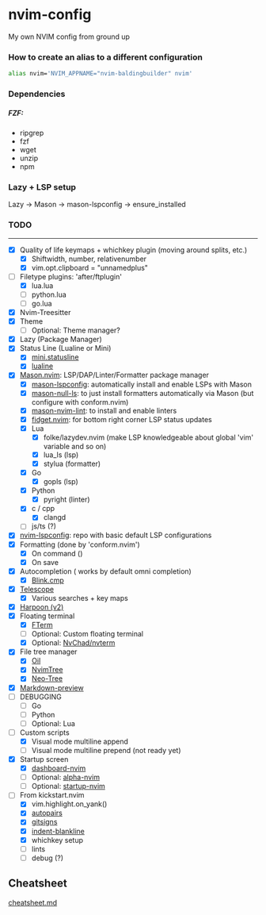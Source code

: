 # nvim-config
My own NVIM config from ground up

### How to create an alias to a different configuration
```bash
alias nvim='NVIM_APPNAME="nvim-baldingbuilder" nvim'
```

### Dependencies
##### FZF:
- ripgrep
- fzf
- wget
- unzip
- npm

### Lazy + LSP setup
Lazy -> Mason -> mason-lspconfig -> ensure_installed

### TODO
___
- [x] Quality of life keymaps + whichkey plugin (moving around splits, etc.)
    - [x] Shiftwidth, number, relativenumber
    - [x] vim.opt.clipboard = "unnamedplus"
- [ ] Filetype plugins: 'after/ftplugin'
    - [x] lua.lua
    - [ ] python.lua
    - [ ] go.lua
- [x] Nvim-Treesitter
- [x] Theme
    - [ ] Optional: Theme manager?
- [x] Lazy (Package Manager)
- [x] Status Line (Lualine or Mini)
    - [x] [mini.statusline](https://github.com/echasnovski/mini.statusline)
    - [x] [lualine](https://github.com/nvim-lualine/lualine.nvim)
- [x] [Mason.nvim](https://github.com/mason-org/mason.nvim): LSP/DAP/Linter/Formatter package manager
    - [x] [mason-lspconfig](https://github.com/mason-org/mason-lspconfig.nvim): automatically install and enable LSPs with Mason
    - [x] [mason-null-ls](https://github.com/jay-babu/mason-null-ls.nvim): to just install formatters automatically via Mason (but configure with conform.nvim)
    - [x] [mason-nvim-lint](https://github.com/mfussenegger/nvim-lint): to install and enable linters
    - [x] [fidget.nvim](https://github.com/j-hui/fidget.nvim): for bottom right corner LSP status updates
    - [x] Lua
        - [x] folke/lazydev.nvim (make LSP knowledgeable about global 'vim' variable and so on)
        - [x] lua_ls (lsp)
        - [x] stylua (formatter)
    - [x] Go
        - [x] gopls (lsp)
    - [x] Python
        - [x] pyright (linter)
    - [x] c / cpp
        - [x] clangd
    - [ ] js/ts (?)
- [x] [nvim-lspconfig](https://github.com/neovim/nvim-lspconfig): repo with basic default LSP configurations
- [x] Formatting (done by 'conform.nvim')
    - [x] On command (<space-f>)
    - [x] On save
- [x] Autocompletion (<C-x><C-o> works by default omni completion)
    - [x] [Blink.cmp](https://github.com/Saghen/blink.cmp)
- [x] [Telescope](https://github.com/nvim-telescope/telescope.nvim)
    - [x] Various searches + key maps
- [x] [Harpoon (v2)](https://github.com/ThePrimeagen/harpoon/tree/harpoon2)
- [x] Floating terminal
    - [x] [FTerm](https://github.com/numToStr/FTerm.nvim)
    - [ ] Optional: Custom floating terminal
    - [x] Optional: [NvChad/nvterm](NvChad/nvterm)
- [x] File tree manager
    - [x] [Oil](https://github.com/stevearc/oil.nvim)
    - [x] [NvimTree](https://github.com/nvim-tree/nvim-tree.lua)
    - [x] [Neo-Tree](https://github.com/nvim-neo-tree/neo-tree.nvim)
- [x] [Markdown-preview](https://github.com/iamcco/markdown-preview.nvim)
- [ ] DEBUGGING
    - [ ] Go
    - [ ] Python
    - [ ] Optional: Lua 
- [ ] Custom scripts
    - [x] Visual mode multiline append
    - [ ] Visual mode multiline prepend (not ready yet)
- [x] Startup screen
    - [x] [dashboard-nvim](https://github.com/nvimdev/dashboard-nvim)
    - [ ] Optional: [alpha-nvim](https://github.com/goolord/alpha-nvim)
    - [ ] Optional: [startup-nvim](https://github.com/max397574/startup.nvim)

- [ ] From kickstart.nvim
    - [x] vim.highlight.on_yank()
    - [x] [autopairs](windwp/nvim-autopairs)
    - [x] [gitsigns](https://github.com/lewis6991/gitsigns.nvim)
    - [x] [indent-blankline](https://github.com/lukas-reineke/indent-blankline.nvim)
    - [x] whichkey setup
    - [ ] lints
    - [ ] debug (?)

## Cheatsheet
[cheatsheet.md](cheatsheet.md)


